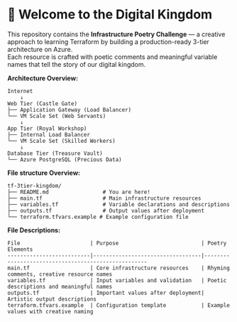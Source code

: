 # 🏰 Welcome to the Digital Kingdom

This repository contains the **Infrastructure Poetry Challenge** — a creative approach to learning Terraform by building a production-ready 3-tier architecture on Azure.  
Each resource is crafted with poetic comments and meaningful variable names that tell the story of our digital kingdom.

**Architecture Overview:**

```
Internet
    ↓
Web Tier (Castle Gate)
├── Application Gateway (Load Balancer)  
└── VM Scale Set (Web Servants)
    ↓
App Tier (Royal Workshop)
├── Internal Load Balancer
└── VM Scale Set (Skilled Workers)
    ↓
Database Tier (Treasure Vault)
└── Azure PostgreSQL (Precious Data)
```

**File structure Overview:**
```
tf-3tier-kingdom/
├── README.md                 # You are here!
├── main.tf                   # Main infrastructure resources
├── variables.tf              # Variable declarations and descriptions
├── outputs.tf                # Output values after deployment
└── terraform.tfvars.example # Example configuration file
```

**File Descriptions:**
```
File                      | Purpose                          | Poetry Elements
--------------------------|----------------------------------|----------------------------------------------------
main.tf                   | Core infrastructure resources    | Rhyming comments, creative resource names
variables.tf              | Input variables and validation   | Poetic descriptions and meaningful names
outputs.tf                | Important values after deployment| Artistic output descriptions
terraform.tfvars.example  | Configuration template           | Example values with creative naming

```
